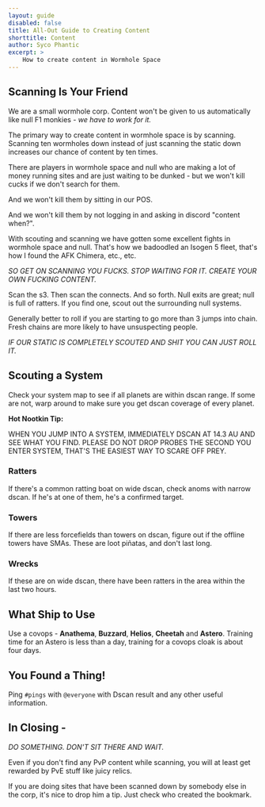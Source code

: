 ```yaml
---
layout: guide
disabled: false
title: All-Out Guide to Creating Content
shorttitle: Content
author: Syco Phantic
excerpt: >
    How to create content in Wormhole Space
---
```

## Scanning Is Your Friend

We are a small wormhole corp.  Content won't be given to us automatically like null F1 monkies - *we have to work for it.*

The primary way to create content in wormhole space is by scanning.  Scanning ten wormholes down instead of just scanning the static down increases our chance of content by ten times.

There are players in wormhole space and null who are making a lot of money running sites and are just waiting to be dunked - but we won't kill cucks if we don't search for them.

And we won't kill them by sitting in our POS.

And we won't kill them by not logging in and asking in discord "content when?".

With scouting and scanning we have gotten some excellent fights in wormhole space and null.  That's how we badoodled an Isogen 5 fleet, that's how I found the AFK Chimera, etc., etc.

*SO GET ON SCANNING YOU FUCKS. STOP WAITING FOR IT. CREATE YOUR OWN FUCKING CONTENT.*

Scan the s3. Then scan the connects. And so forth. Null exits are great; null is full of ratters. If you find one, scout out the surrounding null systems.

Generally better to roll if you are starting to go more than 3  jumps into chain. Fresh chains are more likely to have unsuspecting people.

*IF OUR STATIC IS COMPLETELY SCOUTED AND SHIT YOU CAN JUST ROLL IT.*

## Scouting a System

Check your system map to see if all planets are within dscan range. If some are not, warp around to make sure you get dscan coverage of every planet.

**Hot Nootkin Tip:**

WHEN YOU  JUMP INTO A SYSTEM, IMMEDIATELY DSCAN AT 14.3 AU AND SEE WHAT YOU FIND. PLEASE DO NOT DROP PROBES THE SECOND YOU ENTER SYSTEM, THAT'S THE EASIEST WAY TO SCARE OFF PREY.

### Ratters
If there's a common ratting boat on wide dscan, check anoms with narrow dscan.  If he's at one of them, he's a confirmed target.

### Towers
If there are less forcefields than towers on dscan, figure out if the offline towers have SMAs.  These are loot piñatas, and don't last long.

### Wrecks
If these are on wide dscan, there have been ratters in the area within the last two hours.

## What Ship to Use

Use a covops - **Anathema**, **Buzzard**, **Helios**, **Cheetah** and **Astero**. Training time for an Astero is less than a day, training for a covops cloak is about four days.

## You Found a Thing!

Ping `#pings` with `@everyone` with Dscan result and any other useful information.

## In Closing -
*DO SOMETHING. DON'T SIT THERE AND WAIT.*

Even if you don't find any PvP content while scanning, you will at least get rewarded by PvE stuff like juicy relics.

If you are doing sites that have been scanned down by somebody else in the corp, it's nice to drop him a tip. Just check who created the bookmark.
